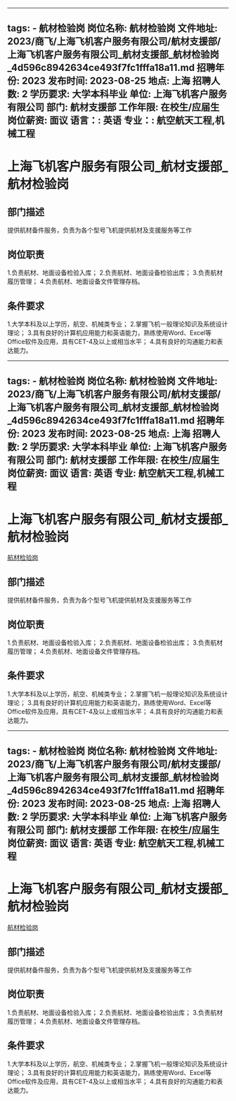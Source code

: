 
---
tags:
    - 航材检验岗
岗位名称: 航材检验岗
文件地址: 2023/商飞/上海飞机客户服务有限公司/航材支援部/上海飞机客户服务有限公司_航材支援部_航材检验岗_4d596c8942634ce493f7fc1fffa18a11.md
招聘年份: 2023
发布时间: 2023-08-25
地点: 上海
招聘人数: 2
学历要求: 大学本科毕业
单位: 上海飞机客户服务有限公司
部门: 航材支援部
工作年限: 在校生/应届生
岗位薪资: 面议
语言：: 英语
专业：: 航空航天工程,机械工程
---

# 上海飞机客户服务有限公司_航材支援部_航材检验岗

## 部门描述

提供航材备件服务，负责为各个型号飞机提供航材及支援服务等工作

## 岗位职责

1.负责航材、地面设备检验入库；
 2.负责航材、地面设备检验出库；
 3.负责航材履历管理；
 4.负责航材、地面设备文件管理存档。

 ## 条件要求

1.大学本科及以上学历，航空、机械类专业；
 2.掌握飞机一般理论知识及系统设计理论；
 3.具有良好的计算机应用能力和英语能力，熟练使用Word、Excel等Office软件及应用，具有CET-4及以上或相当水平；
 4.具有良好的沟通能力和表达能力。

---
tags:
    - 航材检验岗
岗位名称: 航材检验岗
文件地址: 2023/商飞/上海飞机客户服务有限公司/航材支援部/上海飞机客户服务有限公司_航材支援部_航材检验岗_4d596c8942634ce493f7fc1fffa18a11.md
招聘年份: 2023
发布时间: 2023-08-25
地点: 上海
招聘人数: 2
学历要求: 大学本科毕业
单位: 上海飞机客户服务有限公司
部门: 航材支援部
工作年限: 在校生/应届生
岗位薪资: 面议
语言: 英语
专业: 航空航天工程,机械工程
---

# 上海飞机客户服务有限公司_航材支援部_航材检验岗

[航材检验岗](http://zhaopin.comac.cc/zp/ct/out/position/positionDetail?planid=4d596c8942634ce493f7fc1fffa18a11)

## 部门描述

提供航材备件服务，负责为各个型号飞机提供航材及支援服务等工作

## 岗位职责

1.负责航材、地面设备检验入库；
 2.负责航材、地面设备检验出库；
 3.负责航材履历管理；
 4.负责航材、地面设备文件管理存档。

 ## 条件要求

1.大学本科及以上学历，航空、机械类专业；
 2.掌握飞机一般理论知识及系统设计理论；
 3.具有良好的计算机应用能力和英语能力，熟练使用Word、Excel等Office软件及应用，具有CET-4及以上或相当水平；
 4.具有良好的沟通能力和表达能力。

---
tags:
    - 航材检验岗
岗位名称: 航材检验岗
文件地址: 2023/商飞/上海飞机客户服务有限公司/航材支援部/上海飞机客户服务有限公司_航材支援部_航材检验岗_4d596c8942634ce493f7fc1fffa18a11.md
招聘年份: 2023
发布时间: 2023-08-25
地点: 上海
招聘人数: 2
学历要求: 大学本科毕业
单位: 上海飞机客户服务有限公司
部门: 航材支援部
工作年限: 在校生/应届生
岗位薪资: 面议
语言: 英语
专业: 航空航天工程,机械工程
---

# 上海飞机客户服务有限公司_航材支援部_航材检验岗

[航材检验岗](http://zhaopin.comac.cc/zp/ct/out/position/positionDetail?planid=4d596c8942634ce493f7fc1fffa18a11)


## 部门描述

提供航材备件服务，负责为各个型号飞机提供航材及支援服务等工作

## 岗位职责

1.负责航材、地面设备检验入库；
 2.负责航材、地面设备检验出库；
 3.负责航材履历管理；
 4.负责航材、地面设备文件管理存档。

 ## 条件要求

1.大学本科及以上学历，航空、机械类专业；
 2.掌握飞机一般理论知识及系统设计理论；
 3.具有良好的计算机应用能力和英语能力，熟练使用Word、Excel等Office软件及应用，具有CET-4及以上或相当水平；
 4.具有良好的沟通能力和表达能力。
